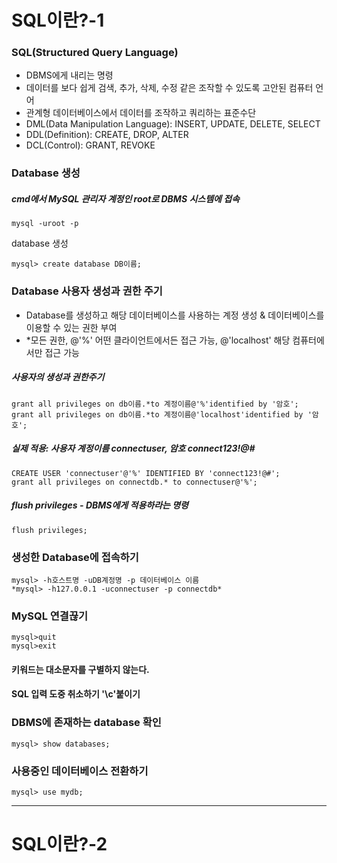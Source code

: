 SQL이란?-1
=============
### SQL(Structured Query Language)
- DBMS에게 내리는 명령
- 데이터를 보다 쉽게 검색, 추가, 삭제, 수정 같은 조작할 수 있도록 고안된 컴퓨터 언어
- 관계형 데이터베이스에서 데이터를 조작하고 쿼리하는 표준수단
- DML(Data Manipulation Language): INSERT, UPDATE, DELETE, SELECT
- DDL(Definition): CREATE, DROP, ALTER
- DCL(Control): GRANT, REVOKE
### Database 생성
##### cmd에서 MySQL 관리자 계정인 root로 DBMS 시스템에 접속

    mysql -uroot -p
  
database 생성

    mysql> create database DB이름;
  
### Database 사용자 생성과 권한 주기
 - Database를 생성하고 해당 데이터베이스를 사용하는 계정 생성 & 데이터베이스를 이용할 수 있는 권한 부여 
 - \*모든 권한, @'%' 어떤 클라이언트에서든 접근 가능, @'localhost' 해당 컴퓨터에서만 접근 가능
##### 사용자의 생성과 권한주기
 
    grant all privileges on db이름.*to 계정이름@'%'identified by '암호';
    grant all privileges on db이름.*to 계정이름@'localhost'identified by '암호';
    
##### 실제 적용: 사용자 계정이름 connectuser, 암호 connect123!@#

    CREATE USER 'connectuser'@'%' IDENTIFIED BY 'connect123!@#';
    grant all privileges on connectdb.* to connectuser@'%';

##### flush privileges - DBMS에게 적용하라는 명령

    flush privileges;

### 생성한 Database에 접속하기
    mysql> -h호스트명 -uDB계정명 -p 데이터베이스 이름
    *mysql> -h127.0.0.1 -uconnectuser -p connectdb*
    
### MySQL 연결끊기
    mysql>quit
    mysql>exit
    
#### 키워드는 대소문자를 구별하지 않는다.
#### SQL 입력 도중 취소하기 '\c'붙이기
### DBMS에 존재하는 database 확인
    mysql> show databases;
    
### 사용중인 데이터베이스 전환하기
    mysql> use mydb;

* * *
SQL이란?-2
=============

    

